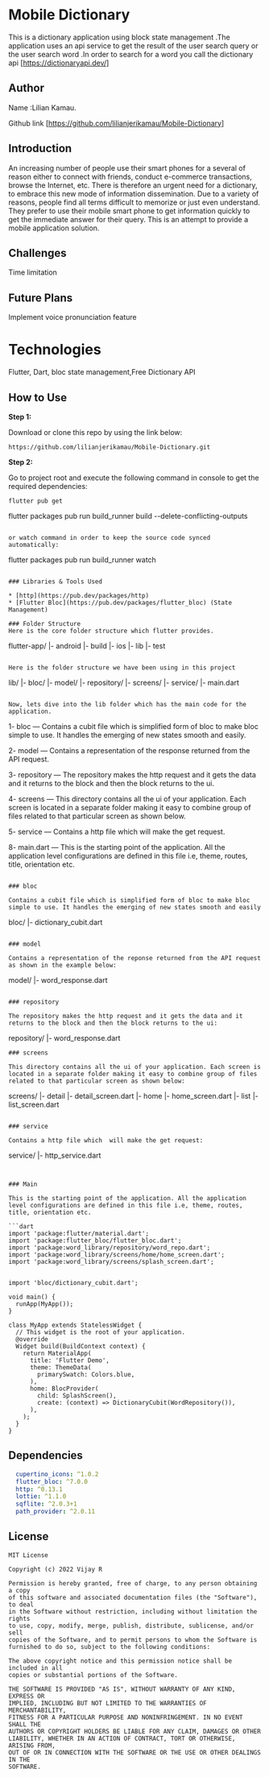 # Mobile Dictionary

This is a dictionary application using block state management .The application uses an api service to get the result of the user search query or the user search word .In order to search for a word you call the dictionary api [https://dictionaryapi.dev/]


## Author

Name :Lilian Kamau.

Github link [https://github.com/lilianjerikamau/Mobile-Dictionary]

## Introduction

An increasing number of people use their smart phones for a several of reason either to connect with friends, conduct e-commerce transactions, browse the Internet, etc. There is therefore an urgent need for a dictionary, to embrace this new mode of information dissemination. Due to a variety of reasons, people find all terms difficult to memorize or just even understand. They prefer to use their mobile smart phone to get information quickly to get the immediate answer for their query. This is an attempt to provide a mobile application solution.

## Challenges

Time limitation 

## Future Plans

Implement voice pronunciation feature

# Technologies

Flutter, Dart, bloc state management,Free Dictionary API

## How to Use

**Step 1:**

Download or clone this repo by using the link below:

```
https://github.com/lilianjerikamau/Mobile-Dictionary.git
```

**Step 2:**

Go to project root and execute the following command in console to get the required dependencies:

```
flutter pub get 
```

flutter packages pub run build_runner build --delete-conflicting-outputs
```

or watch command in order to keep the source code synced automatically:

```
flutter packages pub run build_runner watch
```

### Libraries & Tools Used

* [http](https://pub.dev/packages/http)
* [Flutter Bloc](https://pub.dev/packages/flutter_bloc) (State Management)

### Folder Structure
Here is the core folder structure which flutter provides.

```
flutter-app/
|- android
|- build
|- ios
|- lib
|- test
```

Here is the folder structure we have been using in this project

```
lib/
|- bloc/
|- model/
|- repository/
|- screens/
|- service/
|- main.dart
```

Now, lets dive into the lib folder which has the main code for the application.

```
1- bloc — Contains a cubit file which is simplified form of bloc to make bloc simple to use. It handles the emerging of new states smooth and easily.

2- model — Contains a representation of the response returned from the API request.

3- repository — The repository makes the http request and it gets the data and it returns to the block and then the block returns to the ui.

4- screens — This directory contains all the ui of your application. Each screen is located in a separate folder making it easy to combine group of files related to that particular screen as shown below.

5- service — Contains a http file which  will make the get request.

8- main.dart — This is the starting point of the application. All the application level configurations are defined in this file i.e, theme, routes, title, orientation etc.

```

### bloc

Contains a cubit file which is simplified form of bloc to make bloc simple to use. It handles the emerging of new states smooth and easily

```
bloc/
  |- dictionary_cubit.dart
    


```

### model

Contains a representation of the reponse returned from the API request as shown in the example below:

```
model/
  |- word_response.dart
    
```

### repository

The repository makes the http request and it gets the data and it returns to the block and then the block returns to the ui:

```
repository/
  |- word_response.dart

```
### screens

This directory contains all the ui of your application. Each screen is located in a separate folder making it easy to combine group of files related to that particular screen as shown below:

```
screens/
|- detail
   |- detail_screen.dart
|- home
   |- home_screen.dart
|- list
   |- list_screen.dart
```

### service

Contains a http file which  will make the get request:

```
service/
  |- http_service.dart
```


### Main

This is the starting point of the application. All the application level configurations are defined in this file i.e, theme, routes, title, orientation etc.

```dart
import 'package:flutter/material.dart';
import 'package:flutter_bloc/flutter_bloc.dart';
import 'package:word_library/repository/word_repo.dart';
import 'package:word_library/screens/home/home_screen.dart';
import 'package:word_library/screens/splash_screen.dart';


import 'bloc/dictionary_cubit.dart';

void main() {
  runApp(MyApp());
}

class MyApp extends StatelessWidget {
  // This widget is the root of your application.
  @override
  Widget build(BuildContext context) {
    return MaterialApp(
      title: 'Flutter Demo',
      theme: ThemeData(
        primarySwatch: Colors.blue,
      ),
      home: BlocProvider(
        child: SplashScreen(),
        create: (context) => DictionaryCubit(WordRepository()),
      ),
    );
  }
}

```

## Dependencies
```pubspec.yaml
  cupertino_icons: ^1.0.2
  flutter_bloc: ^7.0.0
  http: ^0.13.1
  lottie: ^1.1.0
  sqflite: ^2.0.3+1
  path_provider: ^2.0.11
```


## License

```
MIT License

Copyright (c) 2022 Vijay R

Permission is hereby granted, free of charge, to any person obtaining a copy
of this software and associated documentation files (the "Software"), to deal
in the Software without restriction, including without limitation the rights
to use, copy, modify, merge, publish, distribute, sublicense, and/or sell
copies of the Software, and to permit persons to whom the Software is
furnished to do so, subject to the following conditions:

The above copyright notice and this permission notice shall be included in all
copies or substantial portions of the Software.

THE SOFTWARE IS PROVIDED "AS IS", WITHOUT WARRANTY OF ANY KIND, EXPRESS OR
IMPLIED, INCLUDING BUT NOT LIMITED TO THE WARRANTIES OF MERCHANTABILITY,
FITNESS FOR A PARTICULAR PURPOSE AND NONINFRINGEMENT. IN NO EVENT SHALL THE
AUTHORS OR COPYRIGHT HOLDERS BE LIABLE FOR ANY CLAIM, DAMAGES OR OTHER
LIABILITY, WHETHER IN AN ACTION OF CONTRACT, TORT OR OTHERWISE, ARISING FROM,
OUT OF OR IN CONNECTION WITH THE SOFTWARE OR THE USE OR OTHER DEALINGS IN THE
SOFTWARE.